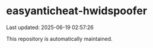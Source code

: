 # easyanticheat-hwidspoofer

Last updated: 2025-06-19 02:57:26

This repository is automatically maintained.

